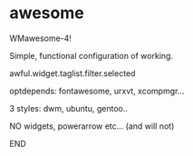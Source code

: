 # awesome 

WMawesome-4! 

Simple, functional configuration of working.

awful.widget.taglist.filter.selected

optdepends: fontawesome, urxvt, xcompmgr...

3 styles: dwm, ubuntu, gentoo..

NO widgets, powerarrow etc... (and will not)

END
